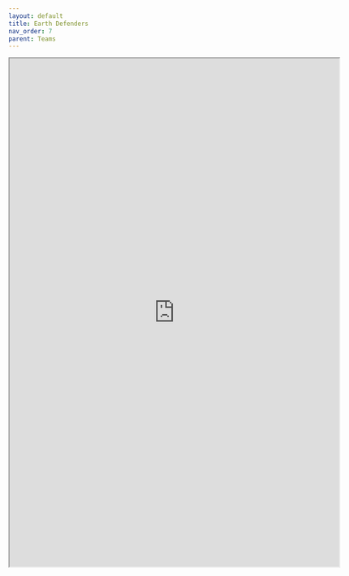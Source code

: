 ```yaml
---
layout: default
title: Earth Defenders
nav_order: 7
parent: Teams
---
```


<iframe width=650 height=1000 scrolling="yes" src="https://docs.google.com/document/d/e/2PACX-1vQRxWWjqBxUHmR9EGVq5uB0kLvzZr2D8B6L94JOKXoBKX1V9HGzEcjm8vxBhqPKCyTnMmKorbVR31ll/pub?embedded=true"></iframe>
